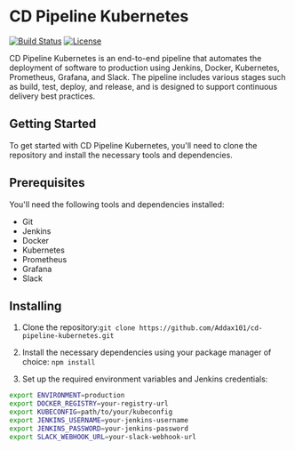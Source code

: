 # CD Pipeline Kubernetes

[![Build Status](https://img.shields.io/jenkins/build?jobUrl=https%3A%2F%2Fjenkins.example.com%2Fjob%2Fcd-pipeline-kubernetes%2F&style=flat-square)](https://jenkins.example.com/job/cd-pipeline-kubernetes/)
[![License](https://img.shields.io/github/license/Addax101/cd-pipeline-kubernetes?style=flat-square)](https://github.com/Addax101/CD-Pipeline-Kubernetes/blob/main/LICENSE)

CD Pipeline Kubernetes is an end-to-end pipeline that automates the deployment of software to production using Jenkins, Docker, Kubernetes, Prometheus, Grafana, and Slack. The pipeline includes various stages such as build, test, deploy, and release, and is designed to support continuous delivery best practices. 


## Getting Started
To get started with CD Pipeline Kubernetes, you'll need to clone the repository and install the necessary tools and dependencies.

## Prerequisites
You'll need the following tools and dependencies installed:

* Git
* Jenkins
* Docker
* Kubernetes
* Prometheus
* Grafana
* Slack

## Installing
1. Clone the repository:`git clone https://github.com/Addax101/cd-pipeline-kubernetes.git`

2. Install the necessary dependencies using your package manager of choice: `npm install`
3. Set up the required environment variables and Jenkins credentials: 
```bash
export ENVIRONMENT=production
export DOCKER_REGISTRY=your-registry-url
export KUBECONFIG=path/to/your/kubeconfig
export JENKINS_USERNAME=your-jenkins-username
export JENKINS_PASSWORD=your-jenkins-password
export SLACK_WEBHOOK_URL=your-slack-webhook-url

```
